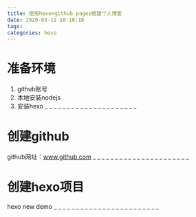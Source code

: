 ```yaml
---
title: 使用hexo+github pages搭建个人博客
date: 2020-03-11 18:10:18
tags:
categories: hexo
---
```

# 准备环境
1. github账号
2. 本地安装nodejs
3. 安装hexo
_
_
_
_
_
_
_
_
_
_
_
_
_
_
_
_
_
_
_
_
_

# 创建github
github网址：www.github.com
_
_
_
_
_
_
_
_
_
_
_
_
_
_
_
_
_
_
_
_
_
_

# 创建hexo项目

hexo new demo
_
_
_
_
_
_
_
_
_
_
_
_
_
_
_
_
_
_
_
_
_
_
_
_